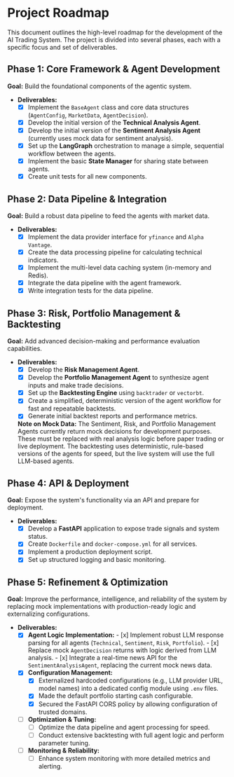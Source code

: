 # Project Roadmap

This document outlines the high-level roadmap for the development of the AI Trading System. The project is divided into several phases, each with a specific focus and set of deliverables.

## Phase 1: Core Framework & Agent Development

**Goal:** Build the foundational components of the agentic system.

-   **Deliverables:**
    -   [x] Implement the `BaseAgent` class and core data structures (`AgentConfig`, `MarketData`, `AgentDecision`).
    -   [x] Develop the initial version of the **Technical Analysis Agent**.
    -   [x] Develop the initial version of the **Sentiment Analysis Agent** (currently uses mock data for sentiment analysis).
    -   [x] Set up the **LangGraph** orchestration to manage a simple, sequential workflow between the agents.
    -   [x] Implement the basic **State Manager** for sharing state between agents.
    -   [x] Create unit tests for all new components.

## Phase 2: Data Pipeline & Integration

**Goal:** Build a robust data pipeline to feed the agents with market data.

-   **Deliverables:**
    -   [x] Implement the data provider interface for `yfinance` and `Alpha Vantage`.
    -   [x] Create the data processing pipeline for calculating technical indicators.
    -   [x] Implement the multi-level data caching system (in-memory and Redis).
    -   [x] Integrate the data pipeline with the agent framework.
    -   [x] Write integration tests for the data pipeline.

## Phase 3: Risk, Portfolio Management & Backtesting

**Goal:** Add advanced decision-making and performance evaluation capabilities.

-   **Deliverables:**
    -   [x] Develop the **Risk Management Agent**.
    -   [x] Develop the **Portfolio Management Agent** to synthesize agent inputs and make trade decisions.
    -   [x] Set up the **Backtesting Engine** using `backtrader` or `vectorbt`.
    -   [x] Create a simplified, deterministic version of the agent workflow for fast and repeatable backtests.
    -   [x] Generate initial backtest reports and performance metrics.

    **Note on Mock Data:** The Sentiment, Risk, and Portfolio Management Agents currently return mock decisions for development purposes. These must be replaced with real analysis logic before paper trading or live deployment. The backtesting uses deterministic, rule-based versions of the agents for speed, but the live system will use the full LLM-based agents.

## Phase 4: API & Deployment

**Goal:** Expose the system's functionality via an API and prepare for deployment.

-   **Deliverables:**
    -   [x] Develop a **FastAPI** application to expose trade signals and system status.
    -   [x] Create `Dockerfile` and `docker-compose.yml` for all services.
    -   [x] Implement a production deployment script.
    -   [x] Set up structured logging and basic monitoring.

## Phase 5: Refinement & Optimization

**Goal:** Improve the performance, intelligence, and reliability of the system by replacing mock implementations with production-ready logic and externalizing configurations.

-   **Deliverables:**
    -   [x] **Agent Logic Implementation:**
            -   [x] Implement robust LLM response parsing for all agents (`Technical`, `Sentiment`, `Risk`, `Portfolio`).
            -   [x] Replace mock `AgentDecision` returns with logic derived from LLM analysis.
            -   [x] Integrate a real-time news API for the `SentimentAnalysisAgent`, replacing the current mock news data.
    -   [x] **Configuration Management:**
        -   [x] Externalized hardcoded configurations (e.g., LLM provider URL, model names) into a dedicated config module using `.env` files.
        -   [x] Made the default portfolio starting cash configurable.
        -   [x] Secured the FastAPI CORS policy by allowing configuration of trusted domains.
    -   [ ] **Optimization & Tuning:**
        -   [ ] Optimize the data pipeline and agent processing for speed.
        -   [ ] Conduct extensive backtesting with full agent logic and perform parameter tuning.
    -   [ ] **Monitoring & Reliability:**
        -   [ ] Enhance system monitoring with more detailed metrics and alerting.
